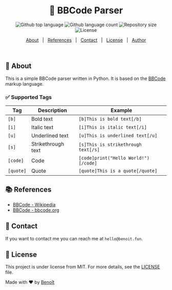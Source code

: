 <h1 align="center">📍 BBCode Parser</h1>

<p align="center">
  <img alt="Github top language" src="https://img.shields.io/github/languages/top/BenoitPrmt/bbcode-parser?color=56BEB8">

  <img alt="Github language count" src="https://img.shields.io/github/languages/count/BenoitPrmt/bbcode-parser?color=56BEB8">

  <img alt="Repository size" src="https://img.shields.io/github/repo-size/BenoitPrmt/bbcode-parser?color=56BEB8">

  <img alt="License" src="https://img.shields.io/github/license/BenoitPrmt/bbcode-parser?color=56BEB8">
</p>


<p align="center">
  <a href="#dart-about">About</a> &#xa0; | &#xa0; 
  <a href="#books-references">References</a> &#xa0; | &#xa0;
  <a href="#email-contact">Contact</a> &#xa0; | &#xa0;
  <a href="#memo-license">License</a> &#xa0; | &#xa0;
  <a href="https://github.com/BenoitPrmt" target="_blank">Author</a>
</p>

<br>

## :dart: About ##

This is a simple BBCode parser written in Python. It is based on the [BBCode](https://en.wikipedia.org/wiki/BBCode) markup language.

### :white_check_mark: Supported Tags

| Tag | Description | Example |
| --- | --- | --- |
| `[b]` | Bold text | `[b]This is bold text[/b]` |
| `[i]` | Italic text | `[i]This is italic text[/i]` |
| `[u]` | Underlined text | `[u]This is underlined text[/u]` |
| `[s]` | Strikethrough text | `[s]This is strikethrough text[/s]` |
| `[code]` | Code | `[code]print("Hello World!")[/code]` |
| `[quote]` | Quote | `[quote]This is a quote[/quote]` |

## :books: References

- [BBCode - Wikipedia](https://en.wikipedia.org/wiki/BBCode)
- [BBCode - bbcode.org](https://www.bbcode.org/reference.php)


## :email: Contact 
If you want to contact me you can reach me at `hello@benoit.fun`.

## :memo: License ##
This project is under license from MIT. For more details, see the [LICENSE](LICENSE.md) file.

Made with :heart: by <a href="https://github.com/BenoitPrmt" target="_blank">Benoît</a>

&#xa0;